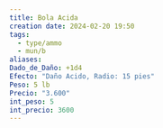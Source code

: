 ```yaml
---
title: Bola Acida
creation date: 2024-02-20 19:50
tags:
  - type/ammo
  - mun/b
aliases: 
Dado_de_Daño: +1d4
Efecto: "Daño Acido, Radio: 15 pies"
Peso: 5 lb
Precio: "3.600"
int_peso: 5
int_precio: 3600
---
```


